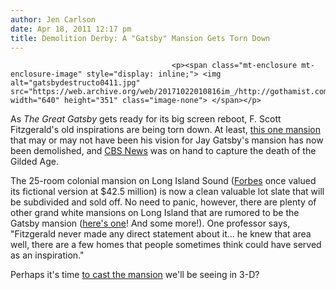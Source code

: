 ```yaml
---
author: Jen Carlson
date: Apr 18, 2011 12:17 pm
title: Demolition Derby: A "Gatsby" Mansion Gets Torn Down
---
```


	
										<p><span class="mt-enclosure mt-enclosure-image" style="display: inline;"> <img alt="gatsbydestructo0411.jpg" src="https://web.archive.org/web/20171022010816im_/http://gothamist.com/attachments/arts_jen/gatsbydestructo0411.jpg" width="640" height="351" class="image-none"> </span></p>

<p>As <em>The Great Gatsby</em> gets ready for its big screen reboot, F. Scott Fitzgerald&apos;s old inspirations are being torn down. At least, <a href="https://web.archive.org/web/20171022010816/http://gothamist.com/2011/03/08/west_egg_news_gatsby_mansion_faces.php">this one mansion</a> that may or may not have been his vision for Jay Gatsby&apos;s mansion has now been demolished, and <a href="https://web.archive.org/web/20171022010816/http://www.cbsnews.com/video/watch/?id=7363006n&amp;tag=related;photovideo">CBS News</a> was on hand to capture the death of the Gilded Age.</p>

<p>The 25-room colonial mansion on Long Island Sound (<a href="https://web.archive.org/web/20171022010816/http://www.forbes.com/2008/12/18/expensive-fictional-homes-forbeslife-fictional1508-cx_mn_de_expensivehomes_slide_15.html">Forbes</a> once valued its fictional version at $42.5 million) is now a clean valuable lot slate that will be subdivided and sold off. No need to panic, however, there are plenty of other grand white mansions on Long Island that are rumored to be the Gatsby mansion (<a href="https://web.archive.org/web/20171022010816/http://www.shmoop.com/great-gatsby/photo-inspiration-gatsby.html">here&apos;s one</a>! And some more!). One professor says, &quot;Fitzgerald never made any direct statement about it... he knew that area well, there are a few homes that people sometimes think could have served as an inspiration.&quot;</p>

<p>Perhaps it&apos;s time <a href="https://web.archive.org/web/20171022010816/http://gothamist.com/2011/04/08/who_should_be_cast_in_gatsby_3-d.php">to cast the mansion</a> we&apos;ll be seeing in 3-D?</p>					
										
									
				